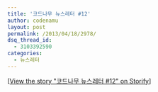 ```yaml
---
title: '코드나무 뉴스레터 #12'
author: codenamu
layout: post
permalink: /2013/04/18/2978/
dsq_thread_id:
  - 3103392590
categories:
  - 뉴스레터
---
```

<noscript>
  [<a href="//storify.com/codenamu/12" target="_blank">View the story "코드나무 뉴스레터 #12" on Storify</a>]
</noscript>